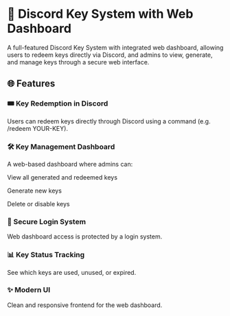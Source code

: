 # 🔑 Discord Key System with Web Dashboard
A full-featured Discord Key System with integrated web dashboard, allowing users to redeem keys directly via Discord, and admins to view, generate, and manage keys through a secure web interface.

## 🌐 Features
### 🎟️ Key Redemption in Discord
Users can redeem keys directly through Discord using a command (e.g. /redeem YOUR-KEY).

### 🛠️ Key Management Dashboard
A web-based dashboard where admins can:

View all generated and redeemed keys

Generate new keys

Delete or disable keys

### 🔐 Secure Login System
Web dashboard access is protected by a login system.

### 📊 Key Status Tracking
See which keys are used, unused, or expired.

### ✨ Modern UI
Clean and responsive frontend for the web dashboard.
